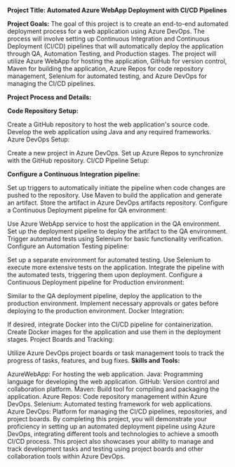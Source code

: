 **Project Title: Automated Azure WebApp Deployment with CI/CD Pipelines**

**Project Goals:**
The goal of this project is to create an end-to-end automated deployment process for a web application using Azure DevOps. The process will involve setting up Continuous Integration and Continuous Deployment (CI/CD) pipelines that will automatically deploy the application through QA, Automation Testing, and Production stages. The project will utilize Azure WebApp for hosting the application, GitHub for version control, Maven for building the application, Azure Repos for code repository management, Selenium for automated testing, and Azure DevOps for managing the CI/CD pipelines.

**Project Process and Details:**

**Code Repository Setup:**

Create a GitHub repository to host the web application's source code.
Develop the web application using Java and any required frameworks.
Azure DevOps Setup:

Create a new project in Azure DevOps.
Set up Azure Repos to synchronize with the GitHub repository.
CI/CD Pipeline Setup:

**Configure a Continuous Integration pipeline:**

Set up triggers to automatically initiate the pipeline when code changes are pushed to the repository.
Use Maven to build the application and generate an artifact.
Store the artifact in Azure DevOps artifacts repository.
Configure a Continuous Deployment pipeline for QA environment:

Use Azure WebApp service to host the application in the QA environment.
Set up the deployment pipeline to deploy the artifact to the QA environment.
Trigger automated tests using Selenium for basic functionality verification.
Configure an Automation Testing pipeline:

Set up a separate environment for automated testing.
Use Selenium to execute more extensive tests on the application.
Integrate the pipeline with the automated tests, triggering them upon deployment.
Configure a Continuous Deployment pipeline for Production environment:

Similar to the QA deployment pipeline, deploy the application to the production environment.
Implement necessary approvals or gates before deploying to the production environment.
Docker Integration:

If desired, integrate Docker into the CI/CD pipeline for containerization.
Create Docker images for the application and use them in the deployment stages.
Project Boards and Tracking:

Utilize Azure DevOps project boards or task management tools to track the progress of tasks, features, and bug fixes.
**Skills and Tools:**

AzureWebApp: For hosting the web application.
Java: Programming language for developing the web application.
GitHub: Version control and collaboration platform.
Maven: Build tool for compiling and packaging the application.
Azure Repos: Code repository management within Azure DevOps.
Selenium: Automated testing framework for web applications.
Azure DevOps: Platform for managing the CI/CD pipelines, repositories, and project boards.
By completing this project, you will demonstrate your proficiency in setting up an automated deployment pipeline using Azure DevOps, integrating different tools and technologies to achieve a smooth CI/CD process. This project also showcases your ability to manage and track development tasks and testing using project boards and other collaboration tools within Azure DevOps.
